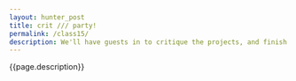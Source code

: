 ```yaml
---  
layout: hunter_post  
title: crit /// party! 
permalink: /class15/  
description: We'll have guests in to critique the projects, and finish the semester with a celebration. 
---  
```


{{page.description}}

